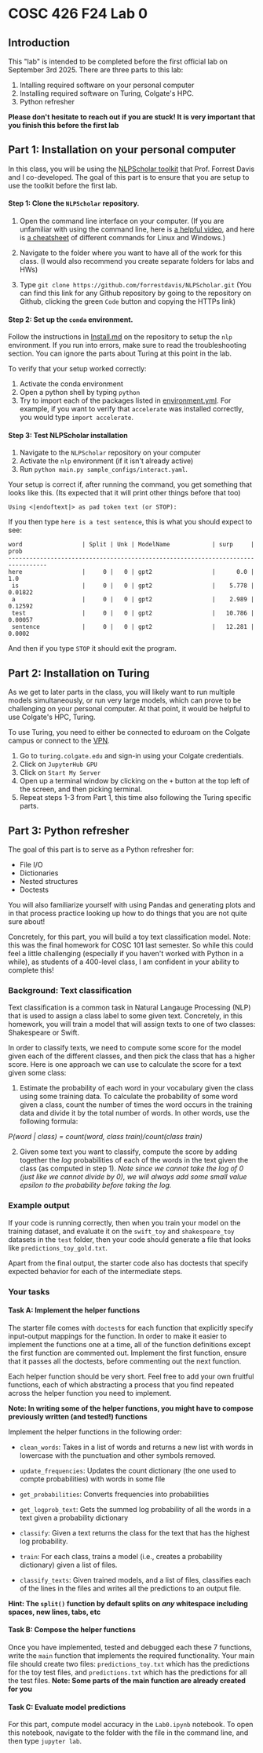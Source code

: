 # COSC 426 F24 Lab 0

## Introduction

This "lab" is intended to be completed before the first official lab on September 3rd 2025. There are three parts to this lab: 

1. Intalling required software on your personal computer
2. Installing required software on Turing, Colgate's HPC. 
3. Python refresher

**Please don't hesitate to reach out if you are stuck! It is very important that you finish this before the first lab**

## Part 1: Installation on your personal computer

In this class, you will be using the [NLPScholar toolkit](https://github.com/forrestdavis/NLPScholar/) that Prof. Forrest Davis and I co-developed. The goal of this part is to ensure that you are setup to use the toolkit before the first lab. 

#### Step 1: Clone the `NLPScholar` repository. 

1. Open the command line interface on your computer. (If you are unfamiliar with using the command line, here is [a helpful video](https://www.youtube.com/watch?v=bE9DyH43C2I), and here is [a cheatsheet](https://www.geeksforgeeks.org/linux-unix/linux-vs-windows-commands/) of different commands for Linux and Windows.)

2. Navigate to the folder where you want to have all of the work for this class. (I would also recommend you create separate folders for labs and HWs)

3. Type `git clone https://github.com/forrestdavis/NLPScholar.git` (You can find this link for any Github repository by going to the repository on Github, clicking the green `Code` button and copying the HTTPs link)


#### Step 2: Set up the `conda` environment.

Follow the instructions in [Install.md](https://github.com/forrestdavis/NLPScholar/blob/main/Install.md) on the repository to setup the `nlp` environment. If you run into errors, make sure to read the troubleshooting section. You can ignore the parts about Turing at this point in the lab. 

To verify that your setup worked correctly: 

1. Activate the conda environment
2. Open a python shell by typing `python`
3. Try to import each of the packages listed in [environment.yml](https://github.com/forrestdavis/NLPScholar/blob/main/environment.yml). For example, if you want to verify that `accelerate` was installed correctly, you would type `import accelerate`. 


#### Step 3: Test NLPScholar installation

1. Navigate to the `NLPScholar` repository on your computer
2. Activate the `nlp` environment (if it isn't already active)
3. Run `python main.py sample_configs/interact.yaml`. 

Your setup is correct if, after running the command, you get something that looks like this. (Its expected that it will print other things before that too)

`Using <|endoftext|> as pad token
text (or STOP):`

If you then type `here is a test sentence`, this is what you should expect to see: 

```
word                 | Split | Unk | ModelName            | surp     | prob      
---------------------------------------------------------------------------------
here                 |     0 |   0 | gpt2                 |      0.0 |        1.0
 is                  |     0 |   0 | gpt2                 |    5.778 |    0.01822
 a                   |     0 |   0 | gpt2                 |    2.989 |    0.12592
 test                |     0 |   0 | gpt2                 |   10.786 |    0.00057
 sentence            |     0 |   0 | gpt2                 |   12.281 |     0.0002

```

And then if you type `STOP` it should exit the program. 


## Part 2: Installation on Turing

As we get to later parts in the class, you will likely want to run multiple models simultaneously, or run very large models, which can prove to be challenging on your personal computer. At that point, it would be helpful to use Colgate's HPC, Turing. 

To use Turing, you need to either be connected to eduroam on the Colgate campus or connect to the [VPN](https://www.colgate.edu/about/campus-services-and-resources/vpn-connections-campus-network).

1. Go to `turing.colgate.edu` and sign-in using your Colgate credentials. 
2. Click on `JupyterHub GPU`
3. Click on `Start My Server`
4. Open up a terminal window by clicking on the `+` button at the top left of the screen, and then picking terminal. 
5. Repeat steps 1-3 from Part 1, this time also following the Turing specific parts. 


## Part 3: Python refresher


The goal of this part is to serve as a Python refresher for: 

- File I/O
- Dictionaries
- Nested structures
- Doctests

You will also familiarize yourself with using Pandas and generating plots and in that process practice looking up how to do things that you are not quite sure about!

Concretely, for this part, you will build a toy text classification model. Note: this was the final homework for COSC 101 last semester. So while this could feel a little challenging (especially if you haven't worked with Python in a while), as students of a 400-level class, I am confident in your ability to complete this! 

### Background: Text classification 

Text classification is a common task in Natural Langauge Processing (NLP) that is used to assign a class label to some given text. Concretely, in this homework, you will train a model that will assign texts to one of two classes: Shakespeare or Swift. 

In order to classify texts, we need to compute some score for the model given each of the different classes, and then pick the class that has a higher score. Here is one approach we can use to calculate the score for a text given some class: 

1. Estimate the probability of each word in your vocabulary given the class using some training data. To calculate the probability of some word given a class, count the number of times the word occurs in the training data and divide it by the total number of words. In other words, use the following formula: 

 *P(word | class) = count(word, class train)/count(class train)*


2. Given some text you want to classify, compute the score by adding together the *log* probabilities of each of the words in the text given the class (as computed in step 1). *Note since we cannot take the log of 0 (just like we cannot divide by 0), we will always add some small value epsilon to the probability before taking the log.* 


### Example output

If your code is running correctly, then when you train your model on the training dataset, and evaluate it on the `swift_toy` and `shakespeare_toy` datasets in the `test` folder, then your code should generate a file that looks like `predictions_toy_gold.txt`. 

Apart from the final output, the starter code also has doctests that specify expected behavior for each of the intermediate steps. 


### Your tasks

#### Task A: Implement the helper functions

The starter file comes with `doctest`s for each function that explicitly specify input-output mappings for the function. In order to make it easier to implement the functions one at a time, all of the function definitions except the first function are commented out. Implement the first function, ensure that it passes all the doctests, before commenting out the next function. 

Each helper function should be very short. Feel free to add your own fruitful functions, each of which abstracting a process that you find repeated across the helper function you need to implement.

**Note: In writing some of the helper functions, you might have to compose previously written (and tested!) functions**

Implement the helper functions in the following order: 


- `clean_words`: Takes in a list of words and returns a new list with words in lowercase with the punctuation and other symbols removed. 

- `update_frequencies`: Updates the count dictionary (the one used to compte probabilities) with words in some file

- `get_probabilities`: Converts frequencies into probabilities

- `get_logprob_text`: Gets the summed log probability of all the words in a text given a probability dictionary

- `classify`: Given a text returns the class for the text that has the highest log probability. 

- `train`: For each class, trains a model (i.e., creates a probability dictionary) given a list of files. 

- `classify_texts`: Given trained models, and a list of files, classifies each of the lines in the files and writes all the predictions to an output file. 


**Hint: The `split()` function by default splits on *any* whitespace including spaces, new lines, tabs, etc**

#### Task B: Compose the helper functions

Once you have implemented, tested and debugged each these 7 functions, write the `main` function that implements the required functionality. Your main file should create two files: `predictions_toy.txt` which has the predictions for the toy test files, and `predictions.txt` which has the predictions for all the test files. **Note: Some parts of the main function are already created for you**

#### Task C: Evaluate model predictions

For this part, compute model accuracy in the `Lab0.ipynb` notebook. To open this notebook, navigate to the folder with the file in the command line, and then type `jupyter lab`. 


